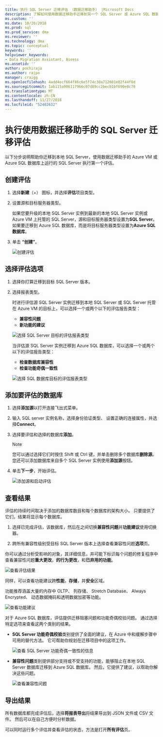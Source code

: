 ```yaml
---
title: 执行 SQL Server 迁移评估 （数据迁移助手） |Microsoft Docs
description: 了解如何使用数据迁移助手迁移到另一个 SQL Server 或 Azure SQL 数据库之前，评估的本地 SQL Server
ms.custom: ''
ms.date: 10/20/2018
ms.prod: sql
ms.prod_service: dma
ms.reviewer: ''
ms.technology: dma
ms.topic: conceptual
keywords: ''
helpviewer_keywords:
- Data Migration Assistant, Assess
ms.assetid: ''
author: pochiraju
ms.author: rajpo
manager: craigg
ms.openlocfilehash: 4add4ecf664f86c6e5f74c38a712601e02f44f8d
ms.sourcegitcommit: 1ab115a906117966c07d89cc2becb1bf690e8c78
ms.translationtype: MT
ms.contentlocale: zh-CN
ms.lasthandoff: 11/27/2018
ms.locfileid: "52402632"
---
```

# <a name="perform-a-sql-server-migration-assessment-with-data-migration-assistant"></a>执行使用数据迁移助手的 SQL Server 迁移评估

以下分步说明帮助你迁移到本地 SQL Server，使用数据迁移助手的 Azure VM 或 Azure SQL 数据库上运行的 SQL Server 执行第一个评估。

## <a name="create-an-assessment"></a>创建评估

1.  选择**新建**（+） 图标，并选择**评估**项目类型。

2.  设置源和目标服务器类型。

    如果您要升级的本地 SQL Server 实例到最新的本地 SQL Server 实例或 Azure VM 上托管的 SQL Server，源和目标服务器类型设置为**SQL Server**。 如果要迁移到 Azure SQL 数据库，而是将目标服务器类型设置为**Azure SQL 数据库**。

3.  单击 **“创建”**。

    ![创建评估](../dma/media/NewAssessment.png)

## <a name="choose-assessment-options"></a>选择评估选项

1. 选择你打算迁移到目标 SQL Server 版本。

2. 选择报表类型。

   时进行评估源 SQL Server 实例迁移到本地 SQL Server 或 SQL Server 托管在 Azure VM 的目标上，可以选择一个或两个以下的评估报告类型：

    -   **兼容性问题**
    -   **新功能的建议**

    ![选择 SQL Server 目标的评估报表类型](../dma/media/AssessmentTypes.png)

   当评估源 SQL Server 实例迁移到 Azure SQL 数据库，可以选择一个或两个以下的评估报告类型：

    -   **检查数据库兼容性**
    -   **检查功能奇偶一致性**

    ![选择 SQL 数据库目标的评估报表类型](../dma/media/AssessmentTypes_Azure.png)

## <a name="add-databases-to-assess"></a>添加要评估的数据库

1.  选择**添加源**以打开连接飞出式菜单。

2.  输入 SQL server 实例名称，选择身份验证类型、 设置正确的连接属性，并选择**Connect**。

3.  选择要评估和选择的数据库**添加**。

    > [!NOTE] 
    > 您可以通过选择它们时按住 Shift 或 Ctrl 键，并单击删除多个数据库**删除源**。 您还可以添加数据库来自多个 SQL Server 实例使用**添加源**按钮。

4.  单击**下一步**，开始评估。

    ![添加源和启动评估](../dma/media/SelectDatabase.png)

## <a name="view-results"></a>查看结果

评估的持续时间取决于添加的数据库数目和每个数据库的架构大小。 只要提供了它们，结果将显示每个数据库。

1.  选择已完成评估，该数据库，然后在之间切换**兼容性问题**并**功能建议**使用切换器。

2.  跨所有兼容性级别受目标 SQL Server 版本上选择查看兼容性问题**选项**页。

你可以通过分析受影响的对象，其详细信息，并可能下标识每个问题的修复程序中查看兼容性问题**重大更改**，**的行为更改**，和**已弃用的功能**。

![查看评估结果](../dma/media/ReviewResults.png)

同样，可以查看功能建议跨**性能**，**存储**，并**安全**区域。

功能推荐涵盖大量的内存中 OLTP、 列存储、 Stretch Database、 Always Encrypted、 动态数据掩码和透明数据加密等功能。

![查看功能建议](../dma/media/FeatureRecommendations.png)

对于 Azure SQL 数据库，评估提供迁移阻塞问题和功能奇偶校验问题。 通过选择特定选项来查看这两个类别的结果。

- **SQL Server 功能奇偶校验**类别提供了全面的建议，在 Azure 中和缓解步骤中可用的替代方法。 它可帮助你规划在迁移项目中的这项工作。

  ![查看 SQL Server 功能奇偶一致性的信息](../dma/media/SQLFeatureParity.png)

- **兼容性问题**类别提供部分支持或不受支持的功能，能够阻止在本地 SQL Server 数据库迁移到 Azure SQL 数据库。 然后，它提供了建议，以帮助你解决这些问题。

  ![查看兼容性问题](../dma/media/CompatibilityIssues.png)

## <a name="export-results"></a>导出结果

所有数据库都完成评估后，选择**将报表导出**将结果导出到 JSON 文件或 CSV 文件。 然后可以在自己方便时分析数据。

可以同时运行多个评估并查看评估的状态，方法是打开**所有评估**页。
